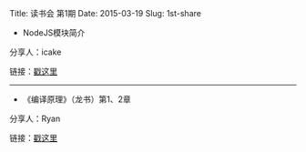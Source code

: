 Title: 读书会 第1期
Date: 2015-03-19
Slug: 1st-share

- NodeJS模块简介

分享人：icake

链接：[戳这里](http://gejiawen.github.io/2015/03/17/Nodejs/NodeJS%E6%A8%A1%E5%9D%97%E5%85%A8%E9%9D%A2%E6%8C%87%E5%8D%97/)

------

- 《编译原理》（龙书）第1、2章

分享人：Ryan

链接：[戳这里](http://picasso250.github.io/2015/03/16/compile-note.html)